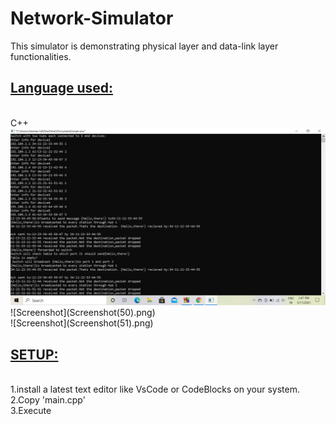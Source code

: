 # Network-Simulator
This simulator is demonstrating physical layer and data-link layer functionalities.<br />
<h2><u><b>Language used:</b></u></h2> <br />
C++ <br />
<img src="https://github.com/shalini264/Network-Simulator/blob/main/Screenshot%20(49).png"><br />
![Screenshot](Screenshot(50).png)<br />
![Screenshot](Screenshot(51).png)<br />
<h2><u><b>SETUP:</b></u></h2> <br />
1.install a latest text editor like VsCode or CodeBlocks on your system.<br />
2.Copy 'main.cpp'<br />
3.Execute    <br />

